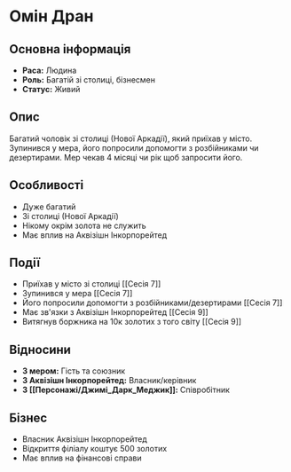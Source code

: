 # Омін Дран

## Основна інформація
- **Раса:** Людина
- **Роль:** Багатій зі столиці, бізнесмен
- **Статус:** Живий

## Опис
Багатий чоловік зі столиці (Нової Аркадії), який приїхав у місто. Зупинився у мера, його попросили допомогти з розбійниками чи дезертирами. Мер чекав 4 місяці чи рік щоб запросити його.

## Особливості
- Дуже багатий
- Зі столиці (Нової Аркадії)
- Нікому окрім золота не служить
- Має вплив на Аквізішн Інкорпорейтед

## Події
- Приїхав у місто зі столиці [[Сесія 7]]
- Зупинився у мера [[Сесія 7]]
- Його попросили допомогти з розбійниками/дезертирами [[Сесія 7]]
- Має зв'язки з Аквізішн Інкорпорейтед [[Сесія 9]]
- Витягнув боржника на 10к золотих з того світу [[Сесія 9]]

## Відносини
- **З мером:** Гість та союзник
- **З Аквізішн Інкорпорейтед:** Власник/керівник
- **З [[Персонажі/Джимі_Дарк_Меджик]]:** Співробітник

## Бізнес
- Власник Аквізішн Інкорпорейтед
- Відкриття філіалу коштує 500 золотих
- Має вплив на фінансові справи
